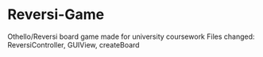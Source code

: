 # Reversi-Game
Othello/Reversi board game made for university coursework
Files changed: ReversiController, GUIView, createBoard
